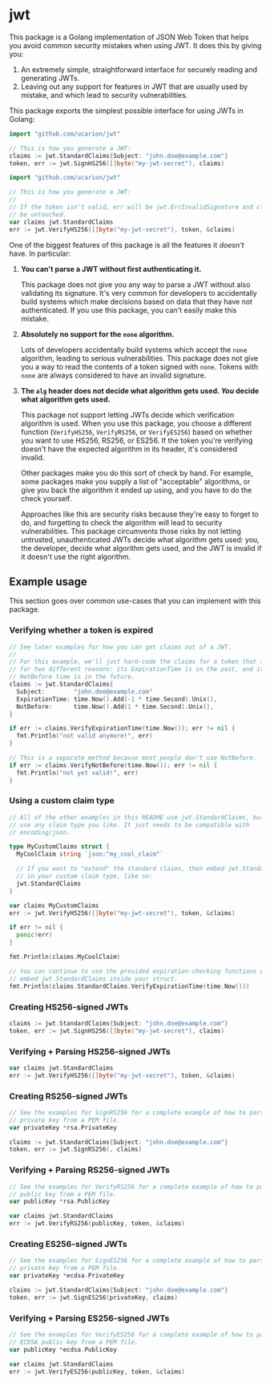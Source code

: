 # jwt

This package is a Golang implementation of JSON Web Token that helps you avoid
common security mistakes when using JWT. It does this by giving you:

1. An extremely simple, straightforward interface for securely reading and
   generating JWTs.
2. Leaving out any support for features in JWT that are usually used by mistake,
   and which lead to security vulnerabilities.

This package exports the simplest possible interface for using JWTs in Golang:

```go
import "github.com/ucarion/jwt"

// This is how you generate a JWT:
claims := jwt.StandardClaims{Subject: "john.doe@example.com"}
token, err := jwt.SignHS256([]byte("my-jwt-secret"), claims)
```

```go
import "github.com/ucarion/jwt"

// This is how you generate a JWT:
//
// If the token isn't valid, err will be jwt.ErrInvalidSignature and claims will
// be untouched.
var claims jwt.StandardClaims
err := jwt.VerifyHS256([]byte("my-jwt-secret"), token, &claims)
```

One of the biggest features of this package is all the features it *doesn't*
have. In particular:

1. **You can't parse a JWT without first authenticating it.**

   This package does not give you any way to parse a JWT without also validating
   its signature. It's very common for developers to accidentally build systems
   which make decisions based on data that they have not authenticated. If you
   use this package, you can't easily make this mistake.

1. **Absolutely no support for the `none` algorithm.**

   Lots of developers accidentally build systems which accept the `none`
   algorithm, leading to serious vulnerabilities. This package does not give you
   a way to read the contents of a token signed with `none`. Tokens with `none`
   are always considered to have an invalid signature.

1. **The `alg` header does not decide what algorithm gets used. *You* decide
   what algorithm gets used.**

   This package not support letting JWTs decide which verification algorithm is
   used. When you use this package, you choose a different function
   (`VerifyHS256`, `VerifyRS256`, or `VerifyES256`) based on whether you want to
   use HS256, RS256, or ES256. If the token you're verifying doesn't have the
   expected algorithm in its header, it's considered invalid.

   Other packages make you do this sort of check by hand. For example, some
   packages make you supply a list of "acceptable" algorithms, or give you back
   the algorithm it ended up using, and you have to do the check yourself.

   Approaches like this are security risks because they're easy to forget to do,
   and forgetting to check the algorithm will lead to security vulnerabilities.
   This package circumvents those risks by not letting untrusted,
   unauthenticated JWTs decide what algorithm gets used: you, the developer,
   decide what algorithm gets used, and the JWT is invalid if it doesn't use the
   right algorithm.

## Example usage

This section goes over common use-cases that you can implement with this
package.

### Verifying whether a token is expired

```go
// See later examples for how you can get claims out of a JWT.
//
// For this example, we'll just hard-code the claims for a token that is expired
// for two different reasons: its ExpirationTime is in the past, and its
// NotBefore time is in the future.
claims := jwt.StandardClaims{
  Subject:        "john.doe@example.com"
  ExpirationTime: time.Now().Add(-1 * time.Second).Unix(),
  NotBefore:      time.Now().Add(1 * time.Second).Unix(),
}

if err := claims.VerifyExpirationTime(time.Now()); err != nil {
  fmt.Println("not valid anymore!", err)
}

// This is a separate method because most people don't use NotBefore.
if err := claims.VerifyNotBefore(time.Now()); err != nil {
  fmt.Println("not yet valid!", err)
}
```

### Using a custom claim type

```go
// All of the other examples in this README use jwt.StandardClaims, but you can
// use any claim type you like. It just needs to be compatible with
// encoding/json.

type MyCustomClaims struct {
  MyCoolClaim string `json:"my_cool_claim"`

  // If you want to "extend" the standard claims, then embed jwt.StandardClaims
  // in your custom claim type, like so:
  jwt.StandardClaims
}

var claims MyCustomClaims
err := jwt.VerifyHS256([]byte("my-jwt-secret"), token, &claims)

if err != nil {
  panic(err)
}

fmt.Println(claims.MyCoolClaim)

// You can continue to use the provided expiration-checking functions when you
// embed jwt.StandardClaims inside your struct.
fmt.Println(claims.StandardClaims.VerifyExpirationTime(time.Now()))
```

### Creating HS256-signed JWTs

```go
claims := jwt.StandardClaims{Subject: "john.doe@example.com"}
token, err := jwt.SignHS256([]byte("my-jwt-secret"), claims)
```

### Verifying + Parsing HS256-signed JWTs

```go
var claims jwt.StandardClaims
err := jwt.VerifyHS256([]byte("my-jwt-secret"), token, &claims)
```

### Creating RS256-signed JWTs

```go
// See the examples for SignRS256 for a complete example of how to parse a RSA
// private key from a PEM file.
var privateKey *rsa.PrivateKey

claims := jwt.StandardClaims{Subject: "john.doe@example.com"}
token, err := jwt.SignRS256(, claims)
```

### Verifying + Parsing RS256-signed JWTs

```go
// See the examples for VerifyRS256 for a complete example of how to parse a RSA
// public key from a PEM file.
var publicKey *rsa.PublicKey

var claims jwt.StandardClaims
err := jwt.VerifyRS256(publicKey, token, &claims)
```

### Creating ES256-signed JWTs

```go
// See the examples for SignES256 for a complete example of how to parse a ECDSA
// private key from a PEM file.
var privateKey *ecdsa.PrivateKey

claims := jwt.StandardClaims{Subject: "john.doe@example.com"}
token, err := jwt.SignES256(privateKey, claims)
```

### Verifying + Parsing ES256-signed JWTs

```go
// See the examples for VerifyES256 for a complete example of how to parse a
// ECDSA public key from a PEM file.
var publicKey *ecdsa.PublicKey

var claims jwt.StandardClaims
err := jwt.VerifyES256(publicKey, token, &claims)
```
